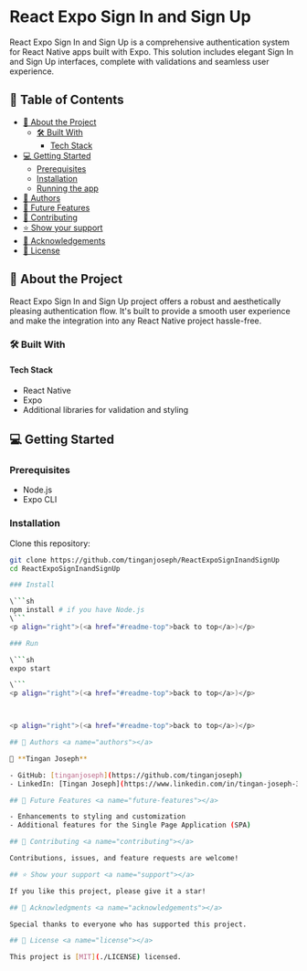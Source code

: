 # React Expo Sign In and Sign Up

React Expo Sign In and Sign Up is a comprehensive authentication system for React Native apps built with Expo. This solution includes elegant Sign In and Sign Up interfaces, complete with validations and seamless user experience.

## 📗 Table of Contents

- [📖 About the Project](#about-project)
  - [🛠 Built With](#built-with)
    - [Tech Stack](#tech-stack)
- [💻 Getting Started](#getting-started)
  - [Prerequisites](#prerequisites)
  - [Installation](#installation)
  - [Running the app](#running-the-app)
- [👥 Authors](#authors)
- [🔭 Future Features](#future-features)
- [🤝 Contributing](#contributing)
- [⭐️ Show your support](#support)
- [🙏 Acknowledgements](#acknowledgements)
- [📝 License](#license)

## 📖 About the Project <a name="about-project"></a>

React Expo Sign In and Sign Up project offers a robust and aesthetically pleasing authentication flow. It's built to provide a smooth user experience and make the integration into any React Native project hassle-free.

### 🛠 Built With <a name="built-with"></a>

#### Tech Stack <a name="tech-stack"></a>

- React Native
- Expo
- Additional libraries for validation and styling

## 💻 Getting Started <a name="getting-started"></a>

### Prerequisites

- Node.js
- Expo CLI

### Installation

Clone this repository:

```sh
git clone https://github.com/tinganjoseph/ReactExpoSignInandSignUp
cd ReactExpoSignInandSignUp

### Install

\```sh
npm install # if you have Node.js
\```
<p align="right">(<a href="#readme-top">back to top</a>)</p>

### Run 

\```sh
expo start

\```
<p align="right">(<a href="#readme-top">back to top</a>)</p>



<p align="right">(<a href="#readme-top">back to top</a>)</p>

## 👥 Authors <a name="authors"></a>

👤 **Tingan Joseph**

- GitHub: [tinganjoseph](https://github.com/tinganjoseph)
- LinkedIn: [Tingan Joseph](https://www.linkedin.com/in/tingan-joseph-33a1a2192/)

## 🔭 Future Features <a name="future-features"></a>

- Enhancements to styling and customization
- Additional features for the Single Page Application (SPA)

## 🤝 Contributing <a name="contributing"></a>

Contributions, issues, and feature requests are welcome! 

## ⭐️ Show your support <a name="support"></a>

If you like this project, please give it a star!

## 🙏 Acknowledgments <a name="acknowledgements"></a>

Special thanks to everyone who has supported this project.

## 📝 License <a name="license"></a>

This project is [MIT](./LICENSE) licensed.

